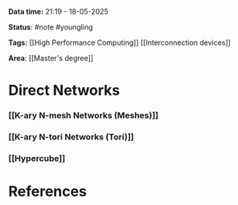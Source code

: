 **Data time:** 21:19 - 18-05-2025

**Status**: #note #youngling 

**Tags:** [[High Performance Computing]] [[Interconnection devices]]

**Area**: [[Master's degree]]
# Direct Networks

### [[K-ary N-mesh Networks (Meshes)]]

### [[K-ary N-tori Networks (Tori)]]

### [[Hypercube]]

# References